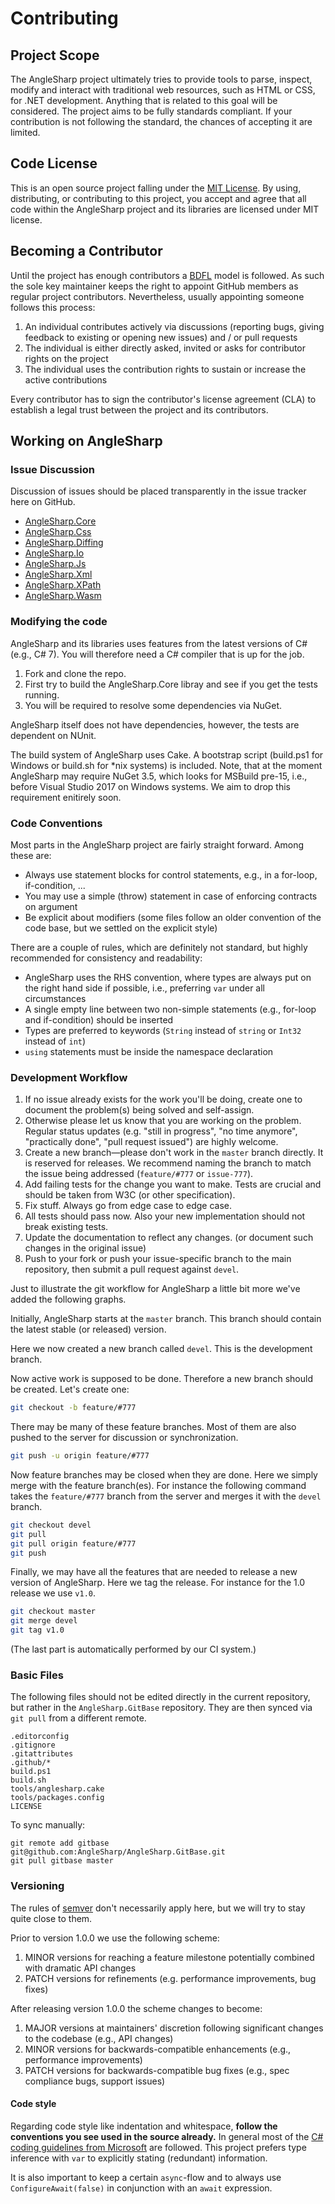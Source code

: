 # Contributing

## Project Scope

The AngleSharp project ultimately tries to provide tools to parse, inspect, modify and interact with traditional web resources, such as HTML or CSS, for .NET development. Anything that is related to this goal will be considered. The project aims to be fully standards compliant. If your contribution is not following the standard, the chances of accepting it are limited.

## Code License

This is an open source project falling under the [MIT License](../LICENSE). By using, distributing, or contributing to this project, you accept and agree that all code within the AngleSharp project and its libraries are licensed under MIT license.

## Becoming a Contributor

Until the project has enough contributors a [BDFL](https://en.wikipedia.org/wiki/Benevolent_dictator_for_life) model is followed. As such the sole key maintainer keeps the right to appoint GitHub members as regular project contributors. Nevertheless, usually appointing someone follows this process:

1. An individual contributes actively via discussions (reporting bugs, giving feedback to existing or opening new issues) and / or pull requests
2. The individual is either directly asked, invited or asks for contributor rights on the project
3. The individual uses the contribution rights to sustain or increase the active contributions

Every contributor has to sign the contributor's license agreement (CLA) to establish a legal trust between the project and its contributors.

## Working on AngleSharp

### Issue Discussion

Discussion of issues should be placed transparently in the issue tracker here on GitHub.

* [AngleSharp.Core](https://github.com/AngleSharp/AngleSharp/issues/)
* [AngleSharp.Css](https://github.com/AngleSharp/AngleSharp.Css/issues/)
* [AngleSharp.Diffing](https://github.com/AngleSharp/AngleSharp.Diffing/issues/)
* [AngleSharp.Io](https://github.com/AngleSharp/AngleSharp.Io/issues/)
* [AngleSharp.Js](https://github.com/AngleSharp/AngleSharp.Js/issues/)
* [AngleSharp.Xml](https://github.com/AngleSharp/AngleSharp.Xml/issues/)
* [AngleSharp.XPath](https://github.com/AngleSharp/AngleSharp.XPath/issues/)
* [AngleSharp.Wasm](https://github.com/AngleSharp/AngleSharp.Wasm/issues/)

### Modifying the code

AngleSharp and its libraries uses features from the latest versions of C# (e.g., C# 7). You will therefore need a C# compiler that is up for the job.

1. Fork and clone the repo.
2. First try to build the AngleSharp.Core libray and see if you get the tests running.
3. You will be required to resolve some dependencies via NuGet.

AngleSharp itself does not have dependencies, however, the tests are dependent on NUnit.

The build system of AngleSharp uses Cake. A bootstrap script (build.ps1 for Windows or build.sh for *nix systems) is included. Note, that at the moment AngleSharp may require NuGet 3.5, which looks for MSBuild pre-15, i.e., before Visual Studio 2017 on Windows systems. We aim to drop this requirement enitirely soon.

### Code Conventions

Most parts in the AngleSharp project are fairly straight forward. Among these are:

- Always use statement blocks for control statements, e.g., in a for-loop, if-condition, ...
- You may use a simple (throw) statement in case of enforcing contracts on argument
- Be explicit about modifiers (some files follow an older convention of the code base, but we settled on the explicit style)

There are a couple of rules, which are definitely not standard, but highly recommended for consistency and readability:

- AngleSharp uses the RHS convention, where types are always put on the right hand side if possible, i.e., preferring `var` under all circumstances
- A single empty line between two non-simple statements (e.g., for-loop and if-condition) should be inserted
- Types are preferred to keywords (`String` instead of `string` or `Int32` instead of `int`)
- `using` statements must be inside the namespace declaration

### Development Workflow

1. If no issue already exists for the work you'll be doing, create one to document the problem(s) being solved and self-assign.
2. Otherwise please let us know that you are working on the problem. Regular status updates (e.g. "still in progress", "no time anymore", "practically done", "pull request issued") are highly welcome.
2. Create a new branch—please don't work in the `master` branch directly. It is reserved for releases. We recommend naming the branch to match the issue being addressed (`feature/#777` or `issue-777`).
3. Add failing tests for the change you want to make. Tests are crucial and should be taken from W3C (or other specification).
4. Fix stuff. Always go from edge case to edge case.
5. All tests should pass now. Also your new implementation should not break existing tests.
6. Update the documentation to reflect any changes. (or document such changes in the original issue)
7. Push to your fork or push your issue-specific branch to the main repository, then submit a pull request against `devel`.

Just to illustrate the git workflow for AngleSharp a little bit more we've added the following graphs.

Initially, AngleSharp starts at the `master` branch. This branch should contain the latest stable (or released) version.

Here we now created a new branch called `devel`. This is the development branch.

Now active work is supposed to be done. Therefore a new branch should be created. Let's create one:

```sh
git checkout -b feature/#777
```

There may be many of these feature branches. Most of them are also pushed to the server for discussion or synchronization.

```sh
git push -u origin feature/#777
```

Now feature branches may be closed when they are done. Here we simply merge with the feature branch(es). For instance the following command takes the `feature/#777` branch from the server and merges it with the `devel` branch.

```sh
git checkout devel
git pull
git pull origin feature/#777
git push
```

Finally, we may have all the features that are needed to release a new version of AngleSharp. Here we tag the release. For instance for the 1.0 release we use `v1.0`.

```sh
git checkout master
git merge devel
git tag v1.0
```

(The last part is automatically performed by our CI system.)

### Basic Files

The following files should not be edited directly in the current repository, but rather in the `AngleSharp.GitBase` repository. They are then synced via `git pull` from a different remote.

```plaintext
.editorconfig
.gitignore
.gitattributes
.github/*
build.ps1
build.sh
tools/anglesharp.cake
tools/packages.config
LICENSE
```

To sync manually:

```
git remote add gitbase git@github.com:AngleSharp/AngleSharp.GitBase.git
git pull gitbase master
```

### Versioning

The rules of [semver](http://semver.org/) don't necessarily apply here, but we will try to stay quite close to them.

Prior to version 1.0.0 we use the following scheme:

1. MINOR versions for reaching a feature milestone potentially combined with dramatic API changes
2. PATCH versions for refinements (e.g. performance improvements, bug fixes)

After releasing version 1.0.0 the scheme changes to become:

1. MAJOR versions at maintainers' discretion following significant changes to the codebase (e.g., API changes)
2. MINOR versions for backwards-compatible enhancements (e.g., performance improvements)
3. PATCH versions for backwards-compatible bug fixes (e.g., spec compliance bugs, support issues)

#### Code style

Regarding code style like indentation and whitespace, **follow the conventions you see used in the source already.** In general most of the [C# coding guidelines from Microsoft](https://msdn.microsoft.com/en-us/library/ff926074.aspx) are followed. This project prefers type inference with `var` to explicitly stating (redundant) information.

It is also important to keep a certain `async`-flow and to always use `ConfigureAwait(false)` in conjunction with an `await` expression.
